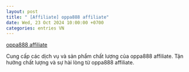 ```yaml
---
layout: post
title: " [Affiliate] oppa888 affiliate"
date: Wed, 23 Oct 2024 10:00:00 +0700
categories: entries VN
---
```

[oppa888 affiliate](https://hnue.edu.vn/Wap/oppa888-affiliate.html)

Cung cấp các dịch vụ và sản phẩm chất lượng của oppa888 affiliate. Tận hưởng chất lượng và sự hài lòng từ oppa888 affiliate.️

